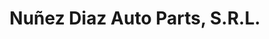 ---
title: "Nuñez Diaz Auto Parts, S.R.L."
url: /santo-domingo/nunez-diaz-auto-parts-s-r-l/
shop: Autoteile
---